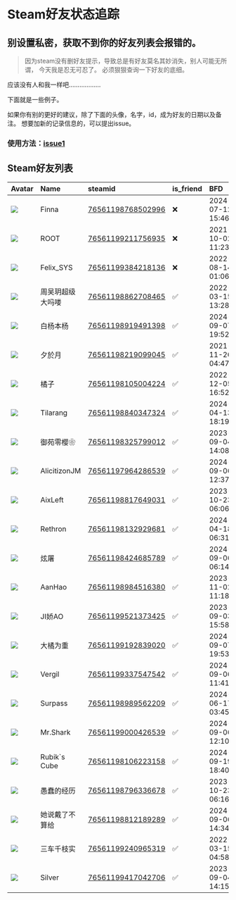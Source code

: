 # Steam好友状态追踪
## 别设置私密，获取不到你的好友列表会报错的。

> 因为steam没有删好友提示，导致总是有好友莫名其妙消失，别人可能无所谓，
> 今天我是忍无可忍了。 必须狠狠查询一下好友的底细。

应该没有人和我一样吧………………

下面就是一些例子。

如果你有别的更好的建议，除了下面的头像，名字，id，成为好友的日期以及备注。 想要加新的记录信息的，可以提出issue。

### 使用方法：[issue1](https://github.com/systemannounce/SteamFriends/issues/1)

## Steam好友列表

| Avatar                                                                            | Name         | steamid                                                                     | is_friend   | BFD                 | Remark   | removed_time        |
|:----------------------------------------------------------------------------------|:-------------|:----------------------------------------------------------------------------|:------------|:--------------------|:---------|:--------------------|
| ![](https://avatars.steamstatic.com/148ff422f2245ab66abfeabf3f7506861d6b703b.jpg) | Finna        | [76561198768502996](https://steamcommunity.com/profiles/76561198768502996/) | ❌           | 2024-07-12 15:46:40 |          | 2024-10-01 11:05:52 |
| ![](https://avatars.steamstatic.com/ef15d4fa577672454e11c4dc5fbfa9fc71722ede.jpg) | ROOT         | [76561199211756935](https://steamcommunity.com/profiles/76561199211756935/) | ❌           | 2021-10-02 11:23:03 |          | 2024-09-30 19:23:59 |
| ![](https://avatars.steamstatic.com/d41abd4be0b3769e1919802da758591a11639b13.jpg) | Felix_SYS    | [76561199384218136](https://steamcommunity.com/profiles/76561199384218136/) | ❌           | 2022-08-14 01:06:38 |          | 2024-09-30 19:23:59 |
| ![](https://avatars.steamstatic.com/c50205146ea49e55f9313e498b06814427bf16d8.jpg) | 周吴玥超级大吗喽     | [76561198862708465](https://steamcommunity.com/profiles/76561198862708465/) | ✅           | 2022-03-15 13:28:22 |          |                     |
| ![](https://avatars.steamstatic.com/51bb78fd07a616dffa959c285ad0951a7ece4680.jpg) | 白杨本杨         | [76561198919491398](https://steamcommunity.com/profiles/76561198919491398/) | ✅           | 2024-09-07 19:52:50 |          |                     |
| ![](https://avatars.steamstatic.com/c2c51159307ac0e5c3960f0df31732a07cd85cd0.jpg) | 夕於月          | [76561198219099045](https://steamcommunity.com/profiles/76561198219099045/) | ✅           | 2021-11-26 04:47:47 |          |                     |
| ![](https://avatars.steamstatic.com/3347685d5b0ffdf9fb2eacdabdcfe12d672d3294.jpg) | 橘子           | [76561198105004224](https://steamcommunity.com/profiles/76561198105004224/) | ✅           | 2022-12-05 16:52:52 |          |                     |
| ![](https://avatars.steamstatic.com/e41e384b95bc9fb08c2489629b23ecc7edb436dd.jpg) | Tilarang     | [76561198840347324](https://steamcommunity.com/profiles/76561198840347324/) | ✅           | 2024-04-13 18:19:49 |          |                     |
| ![](https://avatars.steamstatic.com/7f9ca6f49e6c5c332328ed404b8e6ad821753b2b.jpg) | 御苑零樱❀        | [76561198325799012](https://steamcommunity.com/profiles/76561198325799012/) | ✅           | 2023-09-04 14:08:31 |          |                     |
| ![](https://avatars.steamstatic.com/6018437d46d2f7cd17bdd3e8a3f9afdde86e2e39.jpg) | AlicitizonJM | [76561197964286539](https://steamcommunity.com/profiles/76561197964286539/) | ✅           | 2024-09-06 12:37:51 |          |                     |
| ![](https://avatars.steamstatic.com/4e6b6302e9ff75352ce50a300d96106c3f8263c8.jpg) | AixLeft      | [76561198817649031](https://steamcommunity.com/profiles/76561198817649031/) | ✅           | 2023-10-23 06:06:45 |          |                     |
| ![](https://avatars.steamstatic.com/1c420d178f66d4691b32a82a49ec20a7825e74d9.jpg) | Rethron      | [76561198132929681](https://steamcommunity.com/profiles/76561198132929681/) | ✅           | 2024-04-18 06:31:34 |          |                     |
| ![](https://avatars.steamstatic.com/e4663e578d1bef5e6e1eb5100e0f0dd05386f57f.jpg) | 炫屠           | [76561198424685789](https://steamcommunity.com/profiles/76561198424685789/) | ✅           | 2024-09-06 06:14:01 |          |                     |
| ![](https://avatars.steamstatic.com/148ff422f2245ab66abfeabf3f7506861d6b703b.jpg) | AanHao       | [76561198984516380](https://steamcommunity.com/profiles/76561198984516380/) | ✅           | 2023-11-02 11:18:31 |          |                     |
| ![](https://avatars.steamstatic.com/905e79443be93e55772b518e8f81fde1d9b3fcb0.jpg) | JI娇AO        | [76561199521373425](https://steamcommunity.com/profiles/76561199521373425/) | ✅           | 2023-09-03 15:58:19 |          |                     |
| ![](https://avatars.steamstatic.com/82476ca8a3351d6247e268f572387773e2ad94c2.jpg) | 大橘为重         | [76561199192839020](https://steamcommunity.com/profiles/76561199192839020/) | ✅           | 2024-09-07 19:53:07 |          |                     |
| ![](https://avatars.steamstatic.com/53752e0297de483323aa455099436120a6f9e73e.jpg) | Vergil       | [76561199337547542](https://steamcommunity.com/profiles/76561199337547542/) | ✅           | 2024-09-06 11:41:33 |          |                     |
| ![](https://avatars.steamstatic.com/f2eca8d585fdc2d0d5e7abd8c22437506a89642c.jpg) | Surpass      | [76561198989562209](https://steamcommunity.com/profiles/76561198989562209/) | ✅           | 2024-06-17 03:45:34 |          |                     |
| ![](https://avatars.steamstatic.com/04c85139b67595a550b10ec6601a01f4c4ed76a2.jpg) | Mr.Shark     | [76561199000426539](https://steamcommunity.com/profiles/76561199000426539/) | ✅           | 2024-09-06 12:10:55 |          |                     |
| ![](https://avatars.steamstatic.com/baa211778fbcf565fd7595cf2c709b8fb69c58da.jpg) | Rubik`s Cube | [76561198106223158](https://steamcommunity.com/profiles/76561198106223158/) | ✅           | 2024-09-19 18:40:39 |          |                     |
| ![](https://avatars.steamstatic.com/e6aafb71efe48562dbb61645371354d5b705a094.jpg) | 愚蠢的经历        | [76561198796336678](https://steamcommunity.com/profiles/76561198796336678/) | ✅           | 2023-10-23 06:16:30 |          |                     |
| ![](https://avatars.steamstatic.com/1f739c613b7f91dd30ab24e3c44c5b2294daa9b3.jpg) | 她说戴了不算给      | [76561198812189289](https://steamcommunity.com/profiles/76561198812189289/) | ✅           | 2024-09-06 14:34:06 |          |                     |
| ![](https://avatars.steamstatic.com/c1dc7eec29842cd6a5a2f8ee0e08cfb898232fc8.jpg) | 三车千枝实        | [76561199240965319](https://steamcommunity.com/profiles/76561199240965319/) | ✅           | 2022-03-15 04:58:21 |          |                     |
| ![](https://avatars.steamstatic.com/44b65fa70c3df3819aa00d7b9cb13a40ac7cc2dc.jpg) | Silver       | [76561199417042706](https://steamcommunity.com/profiles/76561199417042706/) | ✅           | 2023-09-04 14:15:23 |          |                     |